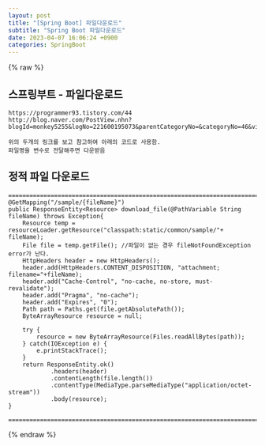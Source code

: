 ```yaml
---  
layout: post  
title: "[Spring Boot] 파일다운로드"  
subtitle: "Spring Boot 파일다운로드"  
date: 2023-04-07 16:06:24 +0900  
categories: SpringBoot  
---  
```

{% raw %}  
## 스프링부트 - 파일다운로드  
  
	https://programmer93.tistory.com/44  
	http://blog.naver.com/PostView.nhn?blogId=monkey5255&logNo=221600195073&parentCategoryNo=&categoryNo=46&viewDate=&isShowPopularPosts=false&from=postView  
  
	위의 두개의 링크를 보고 참고하여 아래의 코드로 사용함.  
	파일명을 변수로 전달해주면 다운받음  
  
## 정적 파일 다운로드  
  
	=====================================================================================================================================================  
    @GetMapping("/sample/{fileName}")  
    public ResponseEntity<Resource> download_file(@PathVariable String fileName) throws Exception{  
        Resource temp = resourceLoader.getResource("classpath:static/common/sample/"+ fileName);  
        File file = temp.getFile();	//파일이 없는 경우 fileNotFoundException error가 난다.  
        HttpHeaders header = new HttpHeaders();  
        header.add(HttpHeaders.CONTENT_DISPOSITION, "attachment; filename="+fileName);  
        header.add("Cache-Control", "no-cache, no-store, must-revalidate");  
        header.add("Pragma", "no-cache");  
        header.add("Expires", "0");  
        Path path = Paths.get(file.getAbsolutePath());  
        ByteArrayResource resource = null;  
  
        try {  
            resource = new ByteArrayResource(Files.readAllBytes(path));  
        } catch(IOException e) {  
            e.printStackTrace();  
        }  
        return ResponseEntity.ok()  
                .headers(header)  
                .contentLength(file.length())  
                .contentType(MediaType.parseMediaType("application/octet-stream"))  
                .body(resource);  
    }  
  
	=====================================================================================================================================================                                      
{% endraw %}